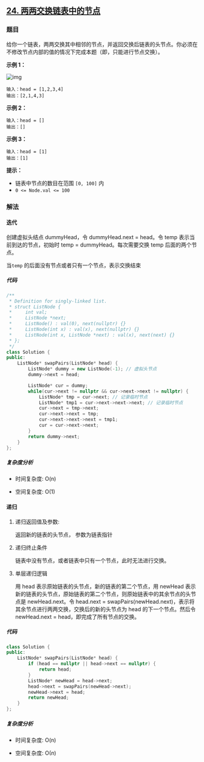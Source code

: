 ## [24. 两两交换链表中的节点](https://leetcode.cn/problems/swap-nodes-in-pairs/)

### 题目

给你一个链表，两两交换其中相邻的节点，并返回交换后链表的头节点。你必须在不修改节点内部的值的情况下完成本题（即，只能进行节点交换）。

 

**示例 1：**

![img](https://assets.leetcode.com/uploads/2020/10/03/swap_ex1.jpg)

```
输入：head = [1,2,3,4]
输出：[2,1,4,3]
```

**示例 2：**

```
输入：head = []
输出：[]
```

**示例 3：**

```
输入：head = [1]
输出：[1]
```

 

**提示：**

- 链表中节点的数目在范围 `[0, 100]` 内
- `0 <= Node.val <= 100`

### 解法

#### 迭代

创建虚拟头结点 dummyHead，令 dummyHead.next = head。令 temp 表示当前到达的节点，初始时 temp = dummyHead。每次需要交换 temp 后面的两个节点。

当`temp` 的后面没有节点或者只有一个节点，表示交换结束

##### 代码

```cpp
/**
 * Definition for singly-linked list.
 * struct ListNode {
 *     int val;
 *     ListNode *next;
 *     ListNode() : val(0), next(nullptr) {}
 *     ListNode(int x) : val(x), next(nullptr) {}
 *     ListNode(int x, ListNode *next) : val(x), next(next) {}
 * };
 */
class Solution {
public:
    ListNode* swapPairs(ListNode* head) {
        ListNode* dummy = new ListNode(-1); // 虚拟头节点
        dummy->next = head;

        ListNode* cur = dummy;
        while(cur->next != nullptr && cur->next->next != nullptr) {
            ListNode* tmp = cur->next; // 记录临时节点
            ListNode* tmp1 = cur->next->next->next; // 记录临时节点
            cur->next = tmp->next;
            cur->next->next = tmp;
            cur->next->next->next = tmp1;
            cur = cur->next->next;
        }
        return dummy->next;
    }
};
```

##### 复杂度分析

- 时间复杂度: O(n)

- 空间复杂度: O(1)

#### 递归

1. 递归返回值及参数:

	返回新的链表的头节点， 参数为链表指针

2. 递归终止条件

	链表中没有节点，或者链表中只有一个节点，此时无法进行交换。

3. 单层递归逻辑

	用 head 表示原始链表的头节点，新的链表的第二个节点，用 newHead 表示新的链表的头节点，原始链表的第二个节点，则原始链表中的其余节点的头节点是 newHead.next。令 head.next = swapPairs(newHead.next)，表示将其余节点进行两两交换，交换后的新的头节点为 head 的下一个节点。然后令 newHead.next = head，即完成了所有节点的交换。


##### 代码

```cpp
class Solution {
public:
    ListNode* swapPairs(ListNode* head) {
        if (head == nullptr || head->next == nullptr) {
            return head;
        }
        ListNode* newHead = head->next;
        head->next = swapPairs(newHead->next);
        newHead->next = head;
        return newHead;
    }
};
```

##### 复杂度分析

- 时间复杂度: O(n)

- 空间复杂度: O(*n*)